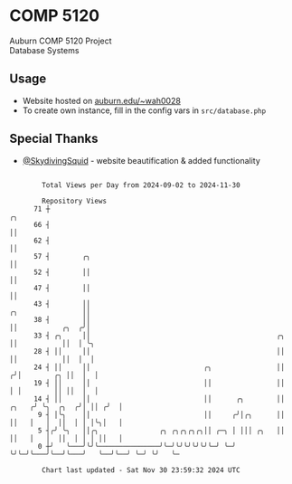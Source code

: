 # COMP 5120
Auburn COMP 5120 Project  
Database Systems

## Usage
- Website hosted on [auburn.edu/~wah0028](https://webhome.auburn.edu/~wah0028/)
- To create own instance, fill in the config vars in `src/database.php`

## Special Thanks
- [@SkydivingSquid](https://github.com/SkydivingSquid) - website beautification & added functionality

```

        Total Views per Day from 2024-09-02 to 2024-11-30

        Repository Views
      71 ┼                                                                                     ╭╮
      66 ┤                                                                                     ││
      62 ┤                                                                                     ││
      57 ┤        ╭╮                                                                           ││
      52 ┤        ││                                                                           ││
      47 ┤        ││                                                                           ││
      43 ┤        ││                                                         ╭╮                ││
      38 ┤        ││                                                         ││           ╭╮  ╭╯│
      33 ┤ ╭╮     ││                                              ╭╮         ││           ││  │ ╰╮
      28 ┤ ││     ││                                              ││         ││           ││  │  │
      24 ┤ ││     ││                            ╭╮                ││        ╭╯│        ╭╮ ││  │  │
      19 ┤ ││     ││                            ││                ││        │ │        ││ ││  │  │
      14 ┤ ││     ││                            ││      ╭╮        ││  ╭╮   ╭╯ ╰╮  ╭╮  ╭╯│ ││ ╭╯  │
       9 ┤ │╰╮    ││                            ││     ╭╯│╭╮      ││  ││   │   │  ││  │ │ │╰╮│   │
       5 ┤╭╯ ╰╮   ││╭╮               ╭╮ ╭╮╭╮╭╮╭╮││ ╭─╮ │ │││ ╭╮   ││  ││   │   │  ││  │ │ │ ││   │
       0 ┼╯   ╰───╯╰╯╰───────────────╯╰─╯╰╯╰╯╰╯╰╯╰─╯ ╰─╯ ╰╯╰─╯╰───╯╰──╯╰───╯   ╰──╯╰──╯ ╰─╯ ╰╯   ╰─

        Chart last updated - Sat Nov 30 23:59:32 2024 UTC
        
```

